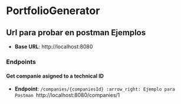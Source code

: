 # PortfolioGenerator


## Url para probar en postman Ejemplos
- **Base URL**: http://localhost:8080
### Endpoints 

#### Get companie asigned to a technical ID
- **Endpoint**: `/companies/{companiesId} :arrow_right: Ejemplo para Postman `http://localhost:8080/companies/1
